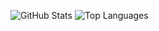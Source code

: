 
![GitHub Stats](https://github-readme-stats.vercel.app/api?username=MichaelSp&show_icons=true&&line_height=40)
![Top Languages](https://github-readme-stats.vercel.app/api/top-langs/?username=MichaelSp&show_icons=true)

